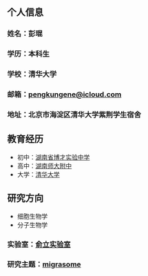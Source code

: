 ## 个人信息
### 姓名：彭琨
### 学历：本科生
### 学校：清华大学
### 邮箱：pengkungene@icloud.com
### 地址：北京市海淀区清华大学紫荆学生宿舍

## 教育经历
- 初中：[湖南省博才实验中学](https://baike.baidu.com/item/湖南师大附中博才实验中学/7488317?fr=aladdin)
- 高中：[湖南师大附中](http://www.hnsdfz.org/index.html)
- 大学：[清华大学](http://www.hnsdfz.org/index.htm)

## 研究方向
- 细胞生物学
- 分子生物学

### 实验室：[俞立实验室](https://liyu-lab-tsinghua.github.io/)

### 研究主题：[migrasome](https://github.com/pkgene/pkgene.github.io/blob/master/migrasome.png)
